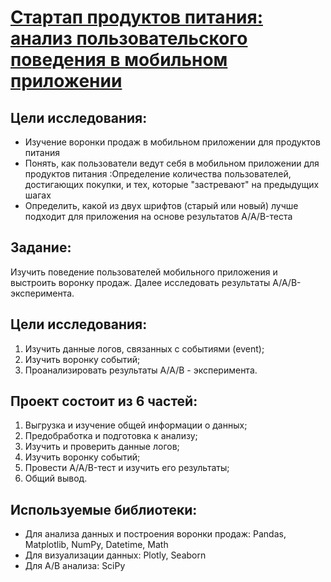 # [Стартап продуктов питания: анализ пользовательского поведения в мобильном приложении](https://github.com/Kibmor/Ramil_Yarullin_data_analyst/blob/main/10.%20%D0%A1%D0%B1%D0%BE%D1%80%D0%BD%D1%8B%D0%B9%20%D0%BF%D1%80%D0%BE%D0%B5%D0%BA%D1%82%20%E2%84%962/10_Sbornyj_proekt_%E2%84%962.ipynb)

## Цели исследования:
- Изучение воронки продаж в мобильном приложении для продуктов питания
- Понять, как пользователи ведут себя в мобильном приложении для продуктов питания :Определение количества пользователей, достигающих покупки, и тех, которые "застревают" на предыдущих шагах
- Определить, какой из двух шрифтов (старый или новый) лучше подходит для приложения на основе результатов A/A/B-теста
## Задание: 
Изучить поведение пользователей мобильного приложения и выстроить воронку продаж. Далее исследовать результаты A/A/B-эксперимента.

## Цели исследования:
1) Изучить данные логов, связанных с событиями (event);
2) Изучить воронку событий;
3) Проанализировать результаты A/A/B - эксперимента.

## Проект состоит из 6 частей:
1) Выгрузка и изучение общей информации о данных;
2) Предобработка и подготовка к анализу;
3) Изучить и проверить данные логов;
4) Изучить воронку событий;
5) Провести A/A/B-тест и изучить его результаты;
6) Общий вывод.

## Используемые библиотеки:
- Для анализа данных и построения воронки продаж: Pandas, Matplotlib, NumPy, Datetime, Math
- Для визуализации данных: Plotly, Seaborn
- Для А/В анализа: SciPy
